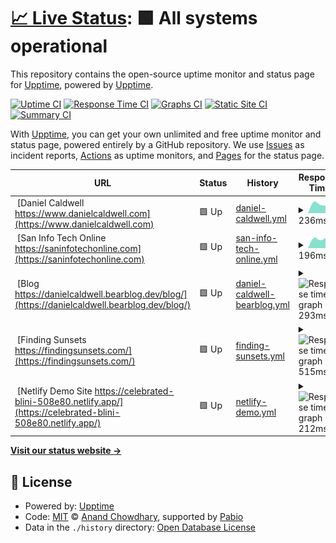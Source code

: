 # [📈 Live Status](https://upptime.github.io/upptime): <!--live status--> **🟩 All systems operational**

This repository contains the open-source uptime monitor and status page for [Upptime](https://upptime.js.org), powered by [Upptime](https://github.com/upptime/upptime).

[![Uptime CI](https://github.com/danielcaldwell/uptime/workflows/Uptime%20CI/badge.svg)](https://github.com/danielcaldwell/uptime/actions?query=workflow%3A%22Uptime+CI%22)
[![Response Time CI](https://github.com/danielcaldwell/uptime/workflows/Response%20Time%20CI/badge.svg)](https://github.com/danielcaldwell/uptime/actions?query=workflow%3A%22Response+Time+CI%22)
[![Graphs CI](https://github.com/danielcaldwell/uptime/workflows/Graphs%20CI/badge.svg)](https://github.com/danielcaldwell/uptime/actions?query=workflow%3A%22Graphs+CI%22)
[![Static Site CI](https://github.com/danielcaldwell/uptime/workflows/Static%20Site%20CI/badge.svg)](https://github.com/danielcaldwell/uptime/actions?query=workflow%3A%22Static+Site+CI%22)
[![Summary CI](https://github.com/danielcaldwell/uptime/workflows/Summary%20CI/badge.svg)](https://github.com/danielcaldwell/uptime/actions?query=workflow%3A%22Summary+CI%22)

With [Upptime](https://upptime.js.org), you can get your own unlimited and free uptime monitor and status page, powered entirely by a GitHub repository. We use [Issues](https://github.com/upptime/upptime/issues) as incident reports, [Actions](https://github.com/danielcaldwell/uptime/actions) as uptime monitors, and [Pages](https://upptime.github.io/upptime) for the status page.

<!--start: status pages-->
<!-- This summary is generated by Upptime (https://github.com/upptime/upptime) -->
<!-- Do not edit this manually, your changes will be overwritten -->
<!-- prettier-ignore -->
| URL | Status | History | Response Time | Uptime |
| --- | ------ | ------- | ------------- | ------ |
| <img alt="" src="https://icons.duckduckgo.com/ip3/www.danielcaldwell.com.ico" height="13"> [Daniel Caldwell https://www.danielcaldwell.com](https://www.danielcaldwell.com) | 🟩 Up | [daniel-caldwell.yml](https://github.com/danielcaldwell/uptime/commits/HEAD/history/daniel-caldwell.yml) | <details><summary><img alt="Response time graph" src="./graphs/daniel-caldwell/response-time-week.png" height="20"> 236ms</summary><br><a href="https://danielcaldwell.github.io/uptime/history/daniel-caldwell"><img alt="Response time 337" src="https://img.shields.io/endpoint?url=https%3A%2F%2Fraw.githubusercontent.com%2Fdanielcaldwell%2Fuptime%2FHEAD%2Fapi%2Fdaniel-caldwell%2Fresponse-time.json"></a><br><a href="https://danielcaldwell.github.io/uptime/history/daniel-caldwell"><img alt="24-hour response time 153" src="https://img.shields.io/endpoint?url=https%3A%2F%2Fraw.githubusercontent.com%2Fdanielcaldwell%2Fuptime%2FHEAD%2Fapi%2Fdaniel-caldwell%2Fresponse-time-day.json"></a><br><a href="https://danielcaldwell.github.io/uptime/history/daniel-caldwell"><img alt="7-day response time 236" src="https://img.shields.io/endpoint?url=https%3A%2F%2Fraw.githubusercontent.com%2Fdanielcaldwell%2Fuptime%2FHEAD%2Fapi%2Fdaniel-caldwell%2Fresponse-time-week.json"></a><br><a href="https://danielcaldwell.github.io/uptime/history/daniel-caldwell"><img alt="30-day response time 285" src="https://img.shields.io/endpoint?url=https%3A%2F%2Fraw.githubusercontent.com%2Fdanielcaldwell%2Fuptime%2FHEAD%2Fapi%2Fdaniel-caldwell%2Fresponse-time-month.json"></a><br><a href="https://danielcaldwell.github.io/uptime/history/daniel-caldwell"><img alt="1-year response time 337" src="https://img.shields.io/endpoint?url=https%3A%2F%2Fraw.githubusercontent.com%2Fdanielcaldwell%2Fuptime%2FHEAD%2Fapi%2Fdaniel-caldwell%2Fresponse-time-year.json"></a></details> | <details><summary><a href="https://danielcaldwell.github.io/uptime/history/daniel-caldwell">98.74%</a></summary><a href="https://danielcaldwell.github.io/uptime/history/daniel-caldwell"><img alt="All-time uptime 99.90%" src="https://img.shields.io/endpoint?url=https%3A%2F%2Fraw.githubusercontent.com%2Fdanielcaldwell%2Fuptime%2FHEAD%2Fapi%2Fdaniel-caldwell%2Fuptime.json"></a><br><a href="https://danielcaldwell.github.io/uptime/history/daniel-caldwell"><img alt="24-hour uptime 97.19%" src="https://img.shields.io/endpoint?url=https%3A%2F%2Fraw.githubusercontent.com%2Fdanielcaldwell%2Fuptime%2FHEAD%2Fapi%2Fdaniel-caldwell%2Fuptime-day.json"></a><br><a href="https://danielcaldwell.github.io/uptime/history/daniel-caldwell"><img alt="7-day uptime 98.74%" src="https://img.shields.io/endpoint?url=https%3A%2F%2Fraw.githubusercontent.com%2Fdanielcaldwell%2Fuptime%2FHEAD%2Fapi%2Fdaniel-caldwell%2Fuptime-week.json"></a><br><a href="https://danielcaldwell.github.io/uptime/history/daniel-caldwell"><img alt="30-day uptime 99.71%" src="https://img.shields.io/endpoint?url=https%3A%2F%2Fraw.githubusercontent.com%2Fdanielcaldwell%2Fuptime%2FHEAD%2Fapi%2Fdaniel-caldwell%2Fuptime-month.json"></a><br><a href="https://danielcaldwell.github.io/uptime/history/daniel-caldwell"><img alt="1-year uptime 99.90%" src="https://img.shields.io/endpoint?url=https%3A%2F%2Fraw.githubusercontent.com%2Fdanielcaldwell%2Fuptime%2FHEAD%2Fapi%2Fdaniel-caldwell%2Fuptime-year.json"></a></details>
| <img alt="" src="https://icons.duckduckgo.com/ip3/saninfotechonline.com.ico" height="13"> [San Info Tech Online https://saninfotechonline.com](https://saninfotechonline.com) | 🟩 Up | [san-info-tech-online.yml](https://github.com/danielcaldwell/uptime/commits/HEAD/history/san-info-tech-online.yml) | <details><summary><img alt="Response time graph" src="./graphs/san-info-tech-online/response-time-week.png" height="20"> 196ms</summary><br><a href="https://danielcaldwell.github.io/uptime/history/san-info-tech-online"><img alt="Response time 394" src="https://img.shields.io/endpoint?url=https%3A%2F%2Fraw.githubusercontent.com%2Fdanielcaldwell%2Fuptime%2FHEAD%2Fapi%2Fsan-info-tech-online%2Fresponse-time.json"></a><br><a href="https://danielcaldwell.github.io/uptime/history/san-info-tech-online"><img alt="24-hour response time 227" src="https://img.shields.io/endpoint?url=https%3A%2F%2Fraw.githubusercontent.com%2Fdanielcaldwell%2Fuptime%2FHEAD%2Fapi%2Fsan-info-tech-online%2Fresponse-time-day.json"></a><br><a href="https://danielcaldwell.github.io/uptime/history/san-info-tech-online"><img alt="7-day response time 196" src="https://img.shields.io/endpoint?url=https%3A%2F%2Fraw.githubusercontent.com%2Fdanielcaldwell%2Fuptime%2FHEAD%2Fapi%2Fsan-info-tech-online%2Fresponse-time-week.json"></a><br><a href="https://danielcaldwell.github.io/uptime/history/san-info-tech-online"><img alt="30-day response time 196" src="https://img.shields.io/endpoint?url=https%3A%2F%2Fraw.githubusercontent.com%2Fdanielcaldwell%2Fuptime%2FHEAD%2Fapi%2Fsan-info-tech-online%2Fresponse-time-month.json"></a><br><a href="https://danielcaldwell.github.io/uptime/history/san-info-tech-online"><img alt="1-year response time 394" src="https://img.shields.io/endpoint?url=https%3A%2F%2Fraw.githubusercontent.com%2Fdanielcaldwell%2Fuptime%2FHEAD%2Fapi%2Fsan-info-tech-online%2Fresponse-time-year.json"></a></details> | <details><summary><a href="https://danielcaldwell.github.io/uptime/history/san-info-tech-online">98.84%</a></summary><a href="https://danielcaldwell.github.io/uptime/history/san-info-tech-online"><img alt="All-time uptime 99.91%" src="https://img.shields.io/endpoint?url=https%3A%2F%2Fraw.githubusercontent.com%2Fdanielcaldwell%2Fuptime%2FHEAD%2Fapi%2Fsan-info-tech-online%2Fuptime.json"></a><br><a href="https://danielcaldwell.github.io/uptime/history/san-info-tech-online"><img alt="24-hour uptime 96.22%" src="https://img.shields.io/endpoint?url=https%3A%2F%2Fraw.githubusercontent.com%2Fdanielcaldwell%2Fuptime%2FHEAD%2Fapi%2Fsan-info-tech-online%2Fuptime-day.json"></a><br><a href="https://danielcaldwell.github.io/uptime/history/san-info-tech-online"><img alt="7-day uptime 98.84%" src="https://img.shields.io/endpoint?url=https%3A%2F%2Fraw.githubusercontent.com%2Fdanielcaldwell%2Fuptime%2FHEAD%2Fapi%2Fsan-info-tech-online%2Fuptime-week.json"></a><br><a href="https://danielcaldwell.github.io/uptime/history/san-info-tech-online"><img alt="30-day uptime 99.73%" src="https://img.shields.io/endpoint?url=https%3A%2F%2Fraw.githubusercontent.com%2Fdanielcaldwell%2Fuptime%2FHEAD%2Fapi%2Fsan-info-tech-online%2Fuptime-month.json"></a><br><a href="https://danielcaldwell.github.io/uptime/history/san-info-tech-online"><img alt="1-year uptime 99.91%" src="https://img.shields.io/endpoint?url=https%3A%2F%2Fraw.githubusercontent.com%2Fdanielcaldwell%2Fuptime%2FHEAD%2Fapi%2Fsan-info-tech-online%2Fuptime-year.json"></a></details>
| <img alt="" src="https://icons.duckduckgo.com/ip3/danielcaldwell.bearblog.dev.ico" height="13"> [Blog https://danielcaldwell.bearblog.dev/blog/](https://danielcaldwell.bearblog.dev/blog/) | 🟩 Up | [daniel-caldwell-bearblog.yml](https://github.com/danielcaldwell/uptime/commits/HEAD/history/daniel-caldwell-bearblog.yml) | <details><summary><img alt="Response time graph" src="./graphs/daniel-caldwell-bearblog/response-time-week.png" height="20"> 293ms</summary><br><a href="https://danielcaldwell.github.io/uptime/history/daniel-caldwell-bearblog"><img alt="Response time 287" src="https://img.shields.io/endpoint?url=https%3A%2F%2Fraw.githubusercontent.com%2Fdanielcaldwell%2Fuptime%2FHEAD%2Fapi%2Fdaniel-caldwell-bearblog%2Fresponse-time.json"></a><br><a href="https://danielcaldwell.github.io/uptime/history/daniel-caldwell-bearblog"><img alt="24-hour response time 408" src="https://img.shields.io/endpoint?url=https%3A%2F%2Fraw.githubusercontent.com%2Fdanielcaldwell%2Fuptime%2FHEAD%2Fapi%2Fdaniel-caldwell-bearblog%2Fresponse-time-day.json"></a><br><a href="https://danielcaldwell.github.io/uptime/history/daniel-caldwell-bearblog"><img alt="7-day response time 293" src="https://img.shields.io/endpoint?url=https%3A%2F%2Fraw.githubusercontent.com%2Fdanielcaldwell%2Fuptime%2FHEAD%2Fapi%2Fdaniel-caldwell-bearblog%2Fresponse-time-week.json"></a><br><a href="https://danielcaldwell.github.io/uptime/history/daniel-caldwell-bearblog"><img alt="30-day response time 301" src="https://img.shields.io/endpoint?url=https%3A%2F%2Fraw.githubusercontent.com%2Fdanielcaldwell%2Fuptime%2FHEAD%2Fapi%2Fdaniel-caldwell-bearblog%2Fresponse-time-month.json"></a><br><a href="https://danielcaldwell.github.io/uptime/history/daniel-caldwell-bearblog"><img alt="1-year response time 287" src="https://img.shields.io/endpoint?url=https%3A%2F%2Fraw.githubusercontent.com%2Fdanielcaldwell%2Fuptime%2FHEAD%2Fapi%2Fdaniel-caldwell-bearblog%2Fresponse-time-year.json"></a></details> | <details><summary><a href="https://danielcaldwell.github.io/uptime/history/daniel-caldwell-bearblog">100.00%</a></summary><a href="https://danielcaldwell.github.io/uptime/history/daniel-caldwell-bearblog"><img alt="All-time uptime 99.99%" src="https://img.shields.io/endpoint?url=https%3A%2F%2Fraw.githubusercontent.com%2Fdanielcaldwell%2Fuptime%2FHEAD%2Fapi%2Fdaniel-caldwell-bearblog%2Fuptime.json"></a><br><a href="https://danielcaldwell.github.io/uptime/history/daniel-caldwell-bearblog"><img alt="24-hour uptime 100.00%" src="https://img.shields.io/endpoint?url=https%3A%2F%2Fraw.githubusercontent.com%2Fdanielcaldwell%2Fuptime%2FHEAD%2Fapi%2Fdaniel-caldwell-bearblog%2Fuptime-day.json"></a><br><a href="https://danielcaldwell.github.io/uptime/history/daniel-caldwell-bearblog"><img alt="7-day uptime 100.00%" src="https://img.shields.io/endpoint?url=https%3A%2F%2Fraw.githubusercontent.com%2Fdanielcaldwell%2Fuptime%2FHEAD%2Fapi%2Fdaniel-caldwell-bearblog%2Fuptime-week.json"></a><br><a href="https://danielcaldwell.github.io/uptime/history/daniel-caldwell-bearblog"><img alt="30-day uptime 100.00%" src="https://img.shields.io/endpoint?url=https%3A%2F%2Fraw.githubusercontent.com%2Fdanielcaldwell%2Fuptime%2FHEAD%2Fapi%2Fdaniel-caldwell-bearblog%2Fuptime-month.json"></a><br><a href="https://danielcaldwell.github.io/uptime/history/daniel-caldwell-bearblog"><img alt="1-year uptime 99.99%" src="https://img.shields.io/endpoint?url=https%3A%2F%2Fraw.githubusercontent.com%2Fdanielcaldwell%2Fuptime%2FHEAD%2Fapi%2Fdaniel-caldwell-bearblog%2Fuptime-year.json"></a></details>
| <img alt="" src="https://icons.duckduckgo.com/ip3/findingsunsets.com.ico" height="13"> [Finding Sunsets https://findingsunsets.com/](https://findingsunsets.com/) | 🟩 Up | [finding-sunsets.yml](https://github.com/danielcaldwell/uptime/commits/HEAD/history/finding-sunsets.yml) | <details><summary><img alt="Response time graph" src="./graphs/finding-sunsets/response-time-week.png" height="20"> 515ms</summary><br><a href="https://danielcaldwell.github.io/uptime/history/finding-sunsets"><img alt="Response time 734" src="https://img.shields.io/endpoint?url=https%3A%2F%2Fraw.githubusercontent.com%2Fdanielcaldwell%2Fuptime%2FHEAD%2Fapi%2Ffinding-sunsets%2Fresponse-time.json"></a><br><a href="https://danielcaldwell.github.io/uptime/history/finding-sunsets"><img alt="24-hour response time 490" src="https://img.shields.io/endpoint?url=https%3A%2F%2Fraw.githubusercontent.com%2Fdanielcaldwell%2Fuptime%2FHEAD%2Fapi%2Ffinding-sunsets%2Fresponse-time-day.json"></a><br><a href="https://danielcaldwell.github.io/uptime/history/finding-sunsets"><img alt="7-day response time 515" src="https://img.shields.io/endpoint?url=https%3A%2F%2Fraw.githubusercontent.com%2Fdanielcaldwell%2Fuptime%2FHEAD%2Fapi%2Ffinding-sunsets%2Fresponse-time-week.json"></a><br><a href="https://danielcaldwell.github.io/uptime/history/finding-sunsets"><img alt="30-day response time 663" src="https://img.shields.io/endpoint?url=https%3A%2F%2Fraw.githubusercontent.com%2Fdanielcaldwell%2Fuptime%2FHEAD%2Fapi%2Ffinding-sunsets%2Fresponse-time-month.json"></a><br><a href="https://danielcaldwell.github.io/uptime/history/finding-sunsets"><img alt="1-year response time 734" src="https://img.shields.io/endpoint?url=https%3A%2F%2Fraw.githubusercontent.com%2Fdanielcaldwell%2Fuptime%2FHEAD%2Fapi%2Ffinding-sunsets%2Fresponse-time-year.json"></a></details> | <details><summary><a href="https://danielcaldwell.github.io/uptime/history/finding-sunsets">97.90%</a></summary><a href="https://danielcaldwell.github.io/uptime/history/finding-sunsets"><img alt="All-time uptime 99.84%" src="https://img.shields.io/endpoint?url=https%3A%2F%2Fraw.githubusercontent.com%2Fdanielcaldwell%2Fuptime%2FHEAD%2Fapi%2Ffinding-sunsets%2Fuptime.json"></a><br><a href="https://danielcaldwell.github.io/uptime/history/finding-sunsets"><img alt="24-hour uptime 93.62%" src="https://img.shields.io/endpoint?url=https%3A%2F%2Fraw.githubusercontent.com%2Fdanielcaldwell%2Fuptime%2FHEAD%2Fapi%2Ffinding-sunsets%2Fuptime-day.json"></a><br><a href="https://danielcaldwell.github.io/uptime/history/finding-sunsets"><img alt="7-day uptime 97.90%" src="https://img.shields.io/endpoint?url=https%3A%2F%2Fraw.githubusercontent.com%2Fdanielcaldwell%2Fuptime%2FHEAD%2Fapi%2Ffinding-sunsets%2Fuptime-week.json"></a><br><a href="https://danielcaldwell.github.io/uptime/history/finding-sunsets"><img alt="30-day uptime 99.52%" src="https://img.shields.io/endpoint?url=https%3A%2F%2Fraw.githubusercontent.com%2Fdanielcaldwell%2Fuptime%2FHEAD%2Fapi%2Ffinding-sunsets%2Fuptime-month.json"></a><br><a href="https://danielcaldwell.github.io/uptime/history/finding-sunsets"><img alt="1-year uptime 99.84%" src="https://img.shields.io/endpoint?url=https%3A%2F%2Fraw.githubusercontent.com%2Fdanielcaldwell%2Fuptime%2FHEAD%2Fapi%2Ffinding-sunsets%2Fuptime-year.json"></a></details>
| <img alt="" src="https://icons.duckduckgo.com/ip3/celebrated-blini-508e80.netlify.app.ico" height="13"> [Netlify Demo Site https://celebrated-blini-508e80.netlify.app/](https://celebrated-blini-508e80.netlify.app/) | 🟩 Up | [netlify-demo.yml](https://github.com/danielcaldwell/uptime/commits/HEAD/history/netlify-demo.yml) | <details><summary><img alt="Response time graph" src="./graphs/netlify-demo/response-time-week.png" height="20"> 212ms</summary><br><a href="https://danielcaldwell.github.io/uptime/history/netlify-demo"><img alt="Response time 154" src="https://img.shields.io/endpoint?url=https%3A%2F%2Fraw.githubusercontent.com%2Fdanielcaldwell%2Fuptime%2FHEAD%2Fapi%2Fnetlify-demo%2Fresponse-time.json"></a><br><a href="https://danielcaldwell.github.io/uptime/history/netlify-demo"><img alt="24-hour response time 325" src="https://img.shields.io/endpoint?url=https%3A%2F%2Fraw.githubusercontent.com%2Fdanielcaldwell%2Fuptime%2FHEAD%2Fapi%2Fnetlify-demo%2Fresponse-time-day.json"></a><br><a href="https://danielcaldwell.github.io/uptime/history/netlify-demo"><img alt="7-day response time 212" src="https://img.shields.io/endpoint?url=https%3A%2F%2Fraw.githubusercontent.com%2Fdanielcaldwell%2Fuptime%2FHEAD%2Fapi%2Fnetlify-demo%2Fresponse-time-week.json"></a><br><a href="https://danielcaldwell.github.io/uptime/history/netlify-demo"><img alt="30-day response time 202" src="https://img.shields.io/endpoint?url=https%3A%2F%2Fraw.githubusercontent.com%2Fdanielcaldwell%2Fuptime%2FHEAD%2Fapi%2Fnetlify-demo%2Fresponse-time-month.json"></a><br><a href="https://danielcaldwell.github.io/uptime/history/netlify-demo"><img alt="1-year response time 154" src="https://img.shields.io/endpoint?url=https%3A%2F%2Fraw.githubusercontent.com%2Fdanielcaldwell%2Fuptime%2FHEAD%2Fapi%2Fnetlify-demo%2Fresponse-time-year.json"></a></details> | <details><summary><a href="https://danielcaldwell.github.io/uptime/history/netlify-demo">100.00%</a></summary><a href="https://danielcaldwell.github.io/uptime/history/netlify-demo"><img alt="All-time uptime 100.00%" src="https://img.shields.io/endpoint?url=https%3A%2F%2Fraw.githubusercontent.com%2Fdanielcaldwell%2Fuptime%2FHEAD%2Fapi%2Fnetlify-demo%2Fuptime.json"></a><br><a href="https://danielcaldwell.github.io/uptime/history/netlify-demo"><img alt="24-hour uptime 100.00%" src="https://img.shields.io/endpoint?url=https%3A%2F%2Fraw.githubusercontent.com%2Fdanielcaldwell%2Fuptime%2FHEAD%2Fapi%2Fnetlify-demo%2Fuptime-day.json"></a><br><a href="https://danielcaldwell.github.io/uptime/history/netlify-demo"><img alt="7-day uptime 100.00%" src="https://img.shields.io/endpoint?url=https%3A%2F%2Fraw.githubusercontent.com%2Fdanielcaldwell%2Fuptime%2FHEAD%2Fapi%2Fnetlify-demo%2Fuptime-week.json"></a><br><a href="https://danielcaldwell.github.io/uptime/history/netlify-demo"><img alt="30-day uptime 100.00%" src="https://img.shields.io/endpoint?url=https%3A%2F%2Fraw.githubusercontent.com%2Fdanielcaldwell%2Fuptime%2FHEAD%2Fapi%2Fnetlify-demo%2Fuptime-month.json"></a><br><a href="https://danielcaldwell.github.io/uptime/history/netlify-demo"><img alt="1-year uptime 100.00%" src="https://img.shields.io/endpoint?url=https%3A%2F%2Fraw.githubusercontent.com%2Fdanielcaldwell%2Fuptime%2FHEAD%2Fapi%2Fnetlify-demo%2Fuptime-year.json"></a></details>

<!--end: status pages-->

[**Visit our status website →**](https://upptime.github.io/upptime)

## 📄 License

- Powered by: [Upptime](https://github.com/upptime/upptime)
- Code: [MIT](./LICENSE) © [Anand Chowdhary](https://anandchowdhary.com), supported by [Pabio](https://pabio.com)
- Data in the `./history` directory: [Open Database License](https://opendatacommons.org/licenses/odbl/1-0/)
